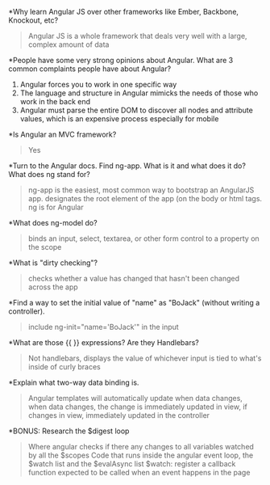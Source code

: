 *Why learn Angular JS over other frameworks like Ember, Backbone, Knockout, etc?
>Angular JS is a whole framework that deals very well with a large, complex amount of data

*People have some very strong opinions about Angular. What are 3 common complaints people have about Angular?
  1. Angular forces you to work in one specific way
  2. The language and structure in Angular mimicks the needs of those who work in the back end
  3. Angular must parse the entire DOM to discover all nodes and attribute values, which is an expensive process especially for mobile

*Is Angular an MVC framework?
>Yes

*Turn to the Angular docs. Find ng-app. What is it and what does it do? What does ng stand for?

>ng-app is the easiest, most common way to bootstrap an AngularJS app. designates the root element of the app (on the body or html tags. ng is for Angular

*What does ng-model do?

>binds an input, select, textarea, or other form control to a property on the scope

*What is "dirty checking"?
>checks whether a value has changed that hasn't been changed across the app

*Find a way to set the initial value of "name" as "BoJack" (without writing a controller).

>include ng-init="name='BoJack'" in the input

*What are those {{ }} expressions? Are they Handlebars?

>Not handlebars, displays the value of whichever input is tied to what's inside of curly braces

*Explain what two-way data binding is.

>Angular templates will automatically update when data changes, when data changes, the change is immediately updated in view, if changes in view, immediately updated in the controller

*BONUS: Research the $digest loop

>Where angular checks if there any changes to all variables watched by all the $scopes
>Code that runs inside the angular event loop, the $watch list and the $evalAsync list
>$watch: register a callback function expected to be called when an event happens in the page